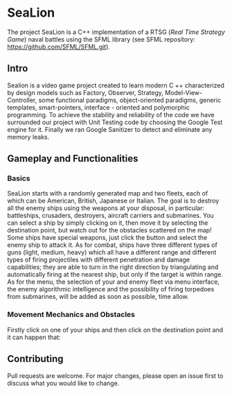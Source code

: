 # SeaLion

The project SeaLion is a C++ implementation of a RTSG (<i>Real Time Strategy Game</i>) naval battles using the SFML library (see SFML repository: https://github.com/SFML/SFML.git).
## Intro

Sealion is a video game project created to learn modern C ++ characterized by design models such as Factory, Observer, Strategy, Model-View-Controller, some functional paradigms, object-oriented paradigms, generic templates, smart-pointers, interface - oriented and polymorphic programming. To achieve the stability and reliability of the code we have surrounded our project with Unit Testing code by choosing the Google Test engine for it. Finally we ran Google Sanitizer to detect and eliminate any memory leaks.
## Gameplay and Functionalities

### Basics
SeaLion starts with a randomly generated map and two fleets, each of which can be American, British, Japanese or Italian. The goal is to destroy all the enemy
ships using the weapons at your disposal, in particular: battleships, crusaders, destroyers, aircraft carriers and submarines. You can select a ship by simply clicking on it, then move it by selecting the destination point,
but watch out for the obstacles scattered on the map!
Some ships have special weapons, just click the button and select the enemy ship to attack it.
As for combat, ships have three different types of guns (light, medium, heavy) which all have a different range and different types of firing projectiles with different penetration and damage capabilities; they are able to turn in the right direction by triangulating and automatically firing at the nearest ship, but only if the target is within range.
As for the menu, the selection of your and enemy fleet via menu interface, the enemy algorithmic intelligence and the possibility of firing torpedoes from submarines, will be added as soon as possible, time allow.
### Movement Mechanics and Obstacles
Firstly click on one of your ships and then click on the destination point and it can happen that:


## Contributing
Pull requests are welcome. For major changes, please open an issue first to discuss what you would like to change.
